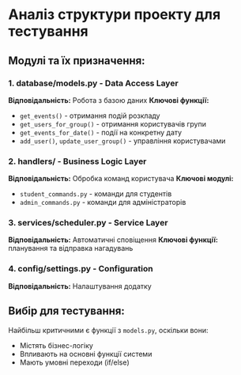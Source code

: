 # Аналіз структури проекту для тестування

## Модулі та їх призначення:

### 1. database/models.py - Data Access Layer
**Відповідальність:** Робота з базою даних
**Ключові функції:**
- `get_events()` - отримання подій розкладу
- `get_users_for_group()` - отримання користувачів групи
- `get_events_for_date()` - події на конкретну дату
- `add_user()`, `update_user_group()` - управління користувачами

### 2. handlers/ - Business Logic Layer
**Відповідальність:** Обробка команд користувача
**Ключові модулі:**
- `student_commands.py` - команди для студентів
- `admin_commands.py` - команди для адміністраторів

### 3. services/scheduler.py - Service Layer
**Відповідальність:** Автоматичні сповіщення
**Ключові функції:** планування та відправка нагадувань

### 4. config/settings.py - Configuration
**Відповідальність:** Налаштування додатку

## Вибір для тестування:
Найбільш критичними є функції з `models.py`, оскільки вони:
- Містять бізнес-логіку
- Впливають на основні функції системи
- Мають умовні переходи (if/else)